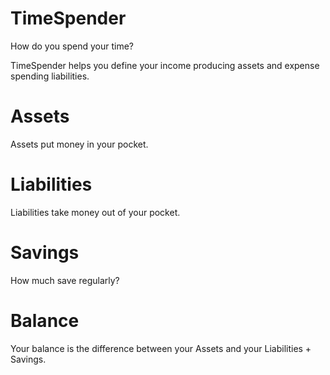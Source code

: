 TimeSpender
===========

How do you spend your time?

TimeSpender helps you define your income producing assets and expense spending liabilities.


Assets
======

Assets put money in your pocket.


Liabilities
===========

Liabilities take money out of your pocket.


Savings
=======

How much save regularly?


Balance
=======

Your balance is the difference between your Assets and your Liabilities + Savings.

